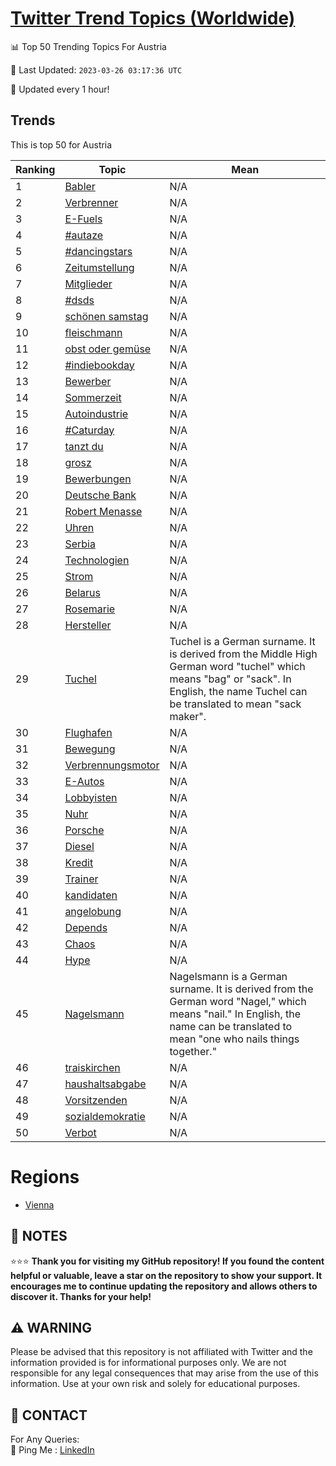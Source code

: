 [Twitter Trend Topics (Worldwide)](https://github.com/ErcinDedeoglu/Twitter-Trend-Topics)
==========


📊 Top 50 Trending Topics For Austria

📆 Last Updated: `2023-03-26 03:17:36 UTC`

🔧 Updated every 1 hour!


## Trends

This is top 50 for Austria

| Ranking | Topic | Mean |
| ------- | ------------ | ------------ |
| 1 | [Babler](http://twitter.com/search?q=Babler) | N/A |
| 2 | [Verbrenner](http://twitter.com/search?q=Verbrenner) | N/A |
| 3 | [E-Fuels](http://twitter.com/search?q=E-Fuels) | N/A |
| 4 | [#autaze](http://twitter.com/search?q=%23autaze) | N/A |
| 5 | [#dancingstars](http://twitter.com/search?q=%23dancingstars) | N/A |
| 6 | [Zeitumstellung](http://twitter.com/search?q=Zeitumstellung) | N/A |
| 7 | [Mitglieder](http://twitter.com/search?q=Mitglieder) | N/A |
| 8 | [#dsds](http://twitter.com/search?q=%23dsds) | N/A |
| 9 | [schönen samstag](http://twitter.com/search?q=sch%c3%b6nen+samstag) | N/A |
| 10 | [fleischmann](http://twitter.com/search?q=fleischmann) | N/A |
| 11 | [obst oder gemüse](http://twitter.com/search?q=obst+oder+gem%c3%bcse) | N/A |
| 12 | [#indiebookday](http://twitter.com/search?q=%23indiebookday) | N/A |
| 13 | [Bewerber](http://twitter.com/search?q=Bewerber) | N/A |
| 14 | [Sommerzeit](http://twitter.com/search?q=Sommerzeit) | N/A |
| 15 | [Autoindustrie](http://twitter.com/search?q=Autoindustrie) | N/A |
| 16 | [#Caturday](http://twitter.com/search?q=%23Caturday) | N/A |
| 17 | [tanzt du](http://twitter.com/search?q=tanzt+du) | N/A |
| 18 | [grosz](http://twitter.com/search?q=grosz) | N/A |
| 19 | [Bewerbungen](http://twitter.com/search?q=Bewerbungen) | N/A |
| 20 | [Deutsche Bank](http://twitter.com/search?q=Deutsche+Bank) | N/A |
| 21 | [Robert Menasse](http://twitter.com/search?q=Robert+Menasse) | N/A |
| 22 | [Uhren](http://twitter.com/search?q=Uhren) | N/A |
| 23 | [Serbia](http://twitter.com/search?q=Serbia) | N/A |
| 24 | [Technologien](http://twitter.com/search?q=Technologien) | N/A |
| 25 | [Strom](http://twitter.com/search?q=Strom) | N/A |
| 26 | [Belarus](http://twitter.com/search?q=Belarus) | N/A |
| 27 | [Rosemarie](http://twitter.com/search?q=Rosemarie) | N/A |
| 28 | [Hersteller](http://twitter.com/search?q=Hersteller) | N/A |
| 29 | [Tuchel](http://twitter.com/search?q=Tuchel) | Tuchel is a German surname. It is derived from the Middle High German word "tuchel" which means "bag" or "sack". In English, the name Tuchel can be translated to mean "sack maker". |
| 30 | [Flughafen](http://twitter.com/search?q=Flughafen) | N/A |
| 31 | [Bewegung](http://twitter.com/search?q=Bewegung) | N/A |
| 32 | [Verbrennungsmotor](http://twitter.com/search?q=Verbrennungsmotor) | N/A |
| 33 | [E-Autos](http://twitter.com/search?q=E-Autos) | N/A |
| 34 | [Lobbyisten](http://twitter.com/search?q=Lobbyisten) | N/A |
| 35 | [Nuhr](http://twitter.com/search?q=Nuhr) | N/A |
| 36 | [Porsche](http://twitter.com/search?q=Porsche) | N/A |
| 37 | [Diesel](http://twitter.com/search?q=Diesel) | N/A |
| 38 | [Kredit](http://twitter.com/search?q=Kredit) | N/A |
| 39 | [Trainer](http://twitter.com/search?q=Trainer) | N/A |
| 40 | [kandidaten](http://twitter.com/search?q=kandidaten) | N/A |
| 41 | [angelobung](http://twitter.com/search?q=angelobung) | N/A |
| 42 | [Depends](http://twitter.com/search?q=Depends) | N/A |
| 43 | [Chaos](http://twitter.com/search?q=Chaos) | N/A |
| 44 | [Hype](http://twitter.com/search?q=Hype) | N/A |
| 45 | [Nagelsmann](http://twitter.com/search?q=Nagelsmann) | Nagelsmann is a German surname. It is derived from the German word "Nagel," which means "nail." In English, the name can be translated to mean "one who nails things together." |
| 46 | [traiskirchen](http://twitter.com/search?q=traiskirchen) | N/A |
| 47 | [haushaltsabgabe](http://twitter.com/search?q=haushaltsabgabe) | N/A |
| 48 | [Vorsitzenden](http://twitter.com/search?q=Vorsitzenden) | N/A |
| 49 | [sozialdemokratie](http://twitter.com/search?q=sozialdemokratie) | N/A |
| 50 | [Verbot](http://twitter.com/search?q=Verbot) | N/A |



# Regions

* [Vienna](</Austria/Vienna.md>)



## 📝 NOTES

⭐⭐⭐ **Thank you for visiting my GitHub repository! If you found the content helpful or valuable, leave a star on the repository to show your support. It encourages me to continue updating the repository and allows others to discover it. Thanks for your help!**


## ⚠️ WARNING

Please be advised that this repository is not affiliated with Twitter and the information provided is for informational purposes only. We are not responsible for any legal consequences that may arise from the use of this information. Use at your own risk and solely for educational purposes.


## 📨 CONTACT

 For Any Queries:  
            🏓 Ping Me : [LinkedIn](https://www.linkedin.com/in/ercindedeoglu/)

